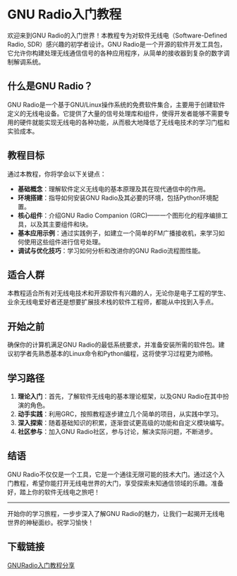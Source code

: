 # GNU Radio入门教程

欢迎来到GNU Radio的入门世界！本教程专为对软件无线电（Software-Defined Radio, SDR）感兴趣的初学者设计。GNU Radio是一个开源的软件开发工具包，它允许你构建处理无线通信信号的各种应用程序，从简单的接收器到复杂的数字调制解调系统。

## 什么是GNU Radio？

GNU Radio是一个基于GNU/Linux操作系统的免费软件集合，主要用于创建软件定义的无线电设备。它提供了大量的信号处理库和组件，使得开发者能够不需要专用的硬件就能实现无线电的各种功能，从而极大地降低了无线电技术的学习门槛和实验成本。

## 教程目标

通过本教程，你将学会以下关键点：
- **基础概念**：理解软件定义无线电的基本原理及其在现代通信中的作用。
- **环境搭建**：指导如何安装GNU Radio及其必要的环境，包括Python环境配置。
- **核心组件**：介绍GNU Radio Companion (GRC)——一个图形化的程序编排工具，以及其主要组件和块。
- **基本应用示例**：通过实践例子，如建立一个简单的FM广播接收机，来学习如何使用这些组件进行信号处理。
- **调试与优化技巧**：学习如何分析和改进你的GNU Radio流程图性能。

## 适合人群

本教程适合所有对无线电技术和开源软件有兴趣的人，无论你是电子工程的学生、业余无线电爱好者还是想要扩展技术栈的软件工程师，都能从中找到入手点。

## 开始之前

确保你的计算机满足GNU Radio的最低系统要求，并准备安装所需的软件包。建议初学者先熟悉基本的Linux命令和Python编程，这将使学习过程更为顺畅。

## 学习路径

1. **理论入门**：首先，了解软件无线电的基本理论框架，以及GNU Radio在其中扮演的角色。
2. **动手实践**：利用GRC，按照教程逐步建立几个简单的项目，从实践中学习。
3. **深入探索**：随着基础知识的积累，逐渐尝试更高级的功能和自定义模块编写。
4. **社区参与**：加入GNU Radio社区，参与讨论，解决实际问题，不断进步。

## 结语

GNU Radio不仅仅是一个工具，它是一个通往无限可能的技术大门。通过这个入门教程，希望你能打开无线电世界的大门，享受探索未知通信领域的乐趣。准备好，踏上你的软件无线电之旅吧！

---

开始你的学习旅程，一步步深入了解GNU Radio的魅力，让我们一起揭开无线电世界的神秘面纱。祝学习愉快！

## 下载链接

[GNURadio入门教程分享](https://pan.quark.cn/s/bdbd0c2ecbaa)